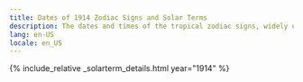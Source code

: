 ```yaml
---
title: Dates of 1914 Zodiac Signs and Solar Terms
description: The dates and times of the tropical zodiac signs, widely used in western astrology, and solar terms of year 1914
lang: en-US
locale: en_US
---
```

{% include_relative _solarterm_details.html year="1914" %}
